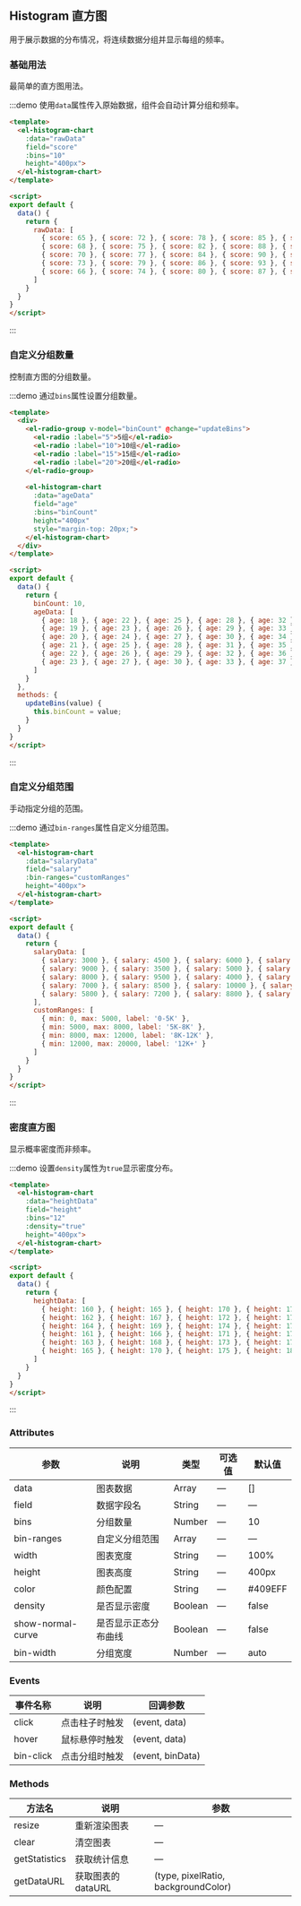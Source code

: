 ## Histogram 直方图
用于展示数据的分布情况，将连续数据分组并显示每组的频率。

### 基础用法

最简单的直方图用法。

:::demo 使用`data`属性传入原始数据，组件会自动计算分组和频率。

```html
<template>
  <el-histogram-chart
    :data="rawData"
    field="score"
    :bins="10"
    height="400px">
  </el-histogram-chart>
</template>

<script>
export default {
  data() {
    return {
      rawData: [
        { score: 65 }, { score: 72 }, { score: 78 }, { score: 85 }, { score: 92 },
        { score: 68 }, { score: 75 }, { score: 82 }, { score: 88 }, { score: 95 },
        { score: 70 }, { score: 77 }, { score: 84 }, { score: 90 }, { score: 96 },
        { score: 73 }, { score: 79 }, { score: 86 }, { score: 93 }, { score: 98 },
        { score: 66 }, { score: 74 }, { score: 80 }, { score: 87 }, { score: 94 }
      ]
    }
  }
}
</script>
```
:::

### 自定义分组数量

控制直方图的分组数量。

:::demo 通过`bins`属性设置分组数量。

```html
<template>
  <div>
    <el-radio-group v-model="binCount" @change="updateBins">
      <el-radio :label="5">5组</el-radio>
      <el-radio :label="10">10组</el-radio>
      <el-radio :label="15">15组</el-radio>
      <el-radio :label="20">20组</el-radio>
    </el-radio-group>
    
    <el-histogram-chart
      :data="ageData"
      field="age"
      :bins="binCount"
      height="400px"
      style="margin-top: 20px;">
    </el-histogram-chart>
  </div>
</template>

<script>
export default {
  data() {
    return {
      binCount: 10,
      ageData: [
        { age: 18 }, { age: 22 }, { age: 25 }, { age: 28 }, { age: 32 },
        { age: 19 }, { age: 23 }, { age: 26 }, { age: 29 }, { age: 33 },
        { age: 20 }, { age: 24 }, { age: 27 }, { age: 30 }, { age: 34 },
        { age: 21 }, { age: 25 }, { age: 28 }, { age: 31 }, { age: 35 },
        { age: 22 }, { age: 26 }, { age: 29 }, { age: 32 }, { age: 36 },
        { age: 23 }, { age: 27 }, { age: 30 }, { age: 33 }, { age: 37 }
      ]
    }
  },
  methods: {
    updateBins(value) {
      this.binCount = value;
    }
  }
}
</script>
```
:::

### 自定义分组范围

手动指定分组的范围。

:::demo 通过`bin-ranges`属性自定义分组范围。

```html
<template>
  <el-histogram-chart
    :data="salaryData"
    field="salary"
    :bin-ranges="customRanges"
    height="400px">
  </el-histogram-chart>
</template>

<script>
export default {
  data() {
    return {
      salaryData: [
        { salary: 3000 }, { salary: 4500 }, { salary: 6000 }, { salary: 7500 },
        { salary: 9000 }, { salary: 3500 }, { salary: 5000 }, { salary: 6500 },
        { salary: 8000 }, { salary: 9500 }, { salary: 4000 }, { salary: 5500 },
        { salary: 7000 }, { salary: 8500 }, { salary: 10000 }, { salary: 4200 },
        { salary: 5800 }, { salary: 7200 }, { salary: 8800 }, { salary: 11000 }
      ],
      customRanges: [
        { min: 0, max: 5000, label: '0-5K' },
        { min: 5000, max: 8000, label: '5K-8K' },
        { min: 8000, max: 12000, label: '8K-12K' },
        { min: 12000, max: 20000, label: '12K+' }
      ]
    }
  }
}
</script>
```
:::

### 密度直方图

显示概率密度而非频率。

:::demo 设置`density`属性为`true`显示密度分布。

```html
<template>
  <el-histogram-chart
    :data="heightData"
    field="height"
    :bins="12"
    :density="true"
    height="400px">
  </el-histogram-chart>
</template>

<script>
export default {
  data() {
    return {
      heightData: [
        { height: 160 }, { height: 165 }, { height: 170 }, { height: 175 },
        { height: 162 }, { height: 167 }, { height: 172 }, { height: 177 },
        { height: 164 }, { height: 169 }, { height: 174 }, { height: 179 },
        { height: 161 }, { height: 166 }, { height: 171 }, { height: 176 },
        { height: 163 }, { height: 168 }, { height: 173 }, { height: 178 },
        { height: 165 }, { height: 170 }, { height: 175 }, { height: 180 }
      ]
    }
  }
}
</script>
```
:::

### Attributes
| 参数 | 说明 | 类型 | 可选值 | 默认值 |
|------|------|------|--------|--------|
| data | 图表数据 | Array | — | [] |
| field | 数据字段名 | String | — | — |
| bins | 分组数量 | Number | — | 10 |
| bin-ranges | 自定义分组范围 | Array | — | — |
| width | 图表宽度 | String | — | 100% |
| height | 图表高度 | String | — | 400px |
| color | 颜色配置 | String | — | #409EFF |
| density | 是否显示密度 | Boolean | — | false |
| show-normal-curve | 是否显示正态分布曲线 | Boolean | — | false |
| bin-width | 分组宽度 | Number | — | auto |

### Events
| 事件名称 | 说明 | 回调参数 |
|---------|------|----------|
| click | 点击柱子时触发 | (event, data) |
| hover | 鼠标悬停时触发 | (event, data) |
| bin-click | 点击分组时触发 | (event, binData) |

### Methods
| 方法名 | 说明 | 参数 |
|--------|------|------|
| resize | 重新渲染图表 | — |
| clear | 清空图表 | — |
| getStatistics | 获取统计信息 | — |
| getDataURL | 获取图表的dataURL | (type, pixelRatio, backgroundColor) |